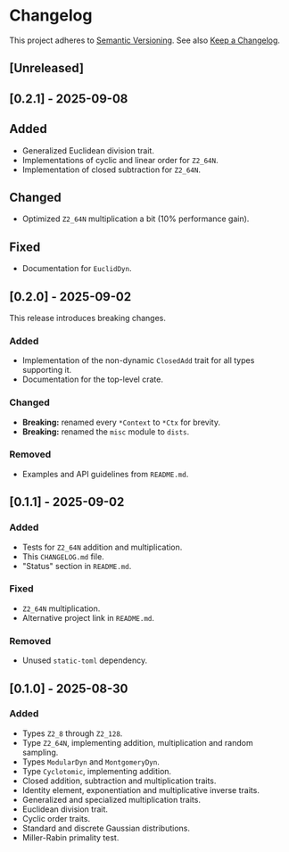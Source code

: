 # Changelog

This project adheres to [Semantic Versioning](https://semver.org/spec/v2.0.0.html).
See also [Keep a Changelog](https://keepachangelog.com/en/1.1.0/).

## [Unreleased]

## [0.2.1] - 2025-09-08

## Added

- Generalized Euclidean division trait.
- Implementations of cyclic and linear order for `Z2_64N`.
- Implementation of closed subtraction for `Z2_64N`.

## Changed

- Optimized `Z2_64N` multiplication a bit (10% performance gain).

## Fixed

- Documentation for `EuclidDyn`.

## [0.2.0] - 2025-09-02

This release introduces breaking changes.

### Added

- Implementation of the non-dynamic `ClosedAdd` trait for all types supporting it.
- Documentation for the top-level crate.

### Changed

- **Breaking:** renamed every `*Context` to `*Ctx` for brevity.
- **Breaking:** renamed the `misc` module to `dists`.

### Removed
- Examples and API guidelines from `README.md`.

## [0.1.1] - 2025-09-02

### Added

- Tests for `Z2_64N` addition and multiplication.
- This `CHANGELOG.md` file.
- "Status" section in `README.md`.

### Fixed

- `Z2_64N` multiplication.
- Alternative project link in `README.md`.

### Removed

- Unused `static-toml` dependency.

## [0.1.0] - 2025-08-30

### Added

- Types `Z2_8` through `Z2_128`.
- Type `Z2_64N`, implementing addition, multiplication and random sampling.
- Types `ModularDyn` and `MontgomeryDyn`.
- Type `Cyclotomic`, implementing addition.
- Closed addition, subtraction and multiplication traits.
- Identity element, exponentiation and multiplicative inverse traits.
- Generalized and specialized multiplication traits.
- Euclidean division trait.
- Cyclic order traits.
- Standard and discrete Gaussian distributions.
- Miller-Rabin primality test.
